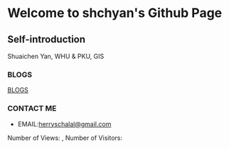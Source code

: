 # Welcome to shchyan's Github Page

## Self-introduction

Shuaichen Yan, WHU & PKU, GIS

### BLOGS

[BLOGS](./Content.md)

### CONTACT ME

- EMAIL:herryschalal@gmail.com

<span id="busuanzi_container_site_pv">Number of Views: <span id="busuanzi_value_site_pv"></span>, </span>
<span id="busuanzi_container_site_uv">Number of Visitors: <span id="busuanzi_value_site_uv"></span></span>

